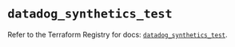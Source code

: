 # `datadog_synthetics_test`

Refer to the Terraform Registry for docs: [`datadog_synthetics_test`](https://registry.terraform.io/providers/datadog/datadog/3.69.0/docs/resources/synthetics_test).
